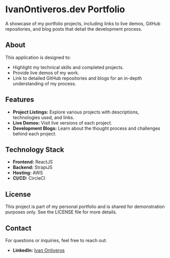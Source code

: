 # IvanOntiveros.dev Portfolio

A showcase of my portfolio projects, including links to live demos, GitHub repositories, and blog posts that detail the development process.

## About

This application is designed to:

- Highlight my technical skills and completed projects.
- Provide live demos of my work.
- Link to detailed GitHub repositories and blogs for an in-depth understanding of my process.

## Features

- **Project Listings:** Explore various projects with descriptions, technologies used, and links.
- **Live Demos:** Visit live versions of each project.
- **Development Blogs:** Learn about the thought process and challenges behind each project.

## Technology Stack

- **Frontend:** ReactJS
- **Backend:** StrapiJS
- **Hosting:** AWS
- **CI/CD:** CircleCI

## License

This project is part of my personal portfolio and is shared for demonstration purposes only. See the LICENSE file for more details.

## Contact

For questions or inquiries, feel free to reach out:

- **LinkedIn:** [Ivan Ontiveros](https://www.linkedin.com/in/ivan-ontiveros/)
